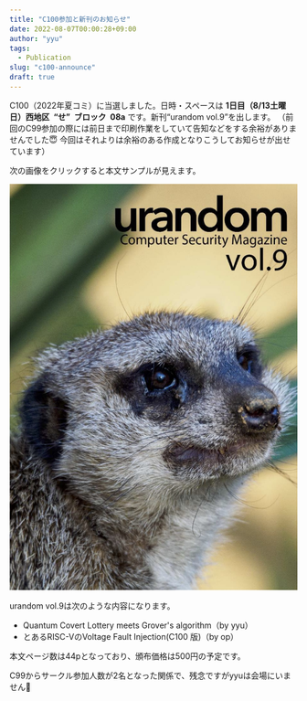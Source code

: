 ```yaml
---
title: "C100参加と新刊のお知らせ"
date: 2022-08-07T00:00:28+09:00
author: "yyu"
tags:
  - Publication
slug: "c100-announce"
draft: true
---
```


C100（2022年夏コミ）に当選しました。日時・スペースは **1日目（8/13土曜日）西地区 “せ” ブロック 08a** です。新刊“urandom vol.9”を出します。
（前回のC99参加の際には前日まで印刷作業をしていて告知などをする余裕がありませんでした😇 今回はそれよりは余裕のある作成となりこうしてお知らせが出せています）

次の画像をクリックすると本文サンプルが見えます。

[![c100 sample](/images/c100_cover_thumb.jpg)](/pdfs/c100_sample.pdf)

urandom vol.9は次のような内容になります。

- Quantum Covert Lottery meets Grover's algorithm（by yyu）
- とあるRISC-VのVoltage Fault Injection(C100 版)（by op）

本文ページ数は44pとなっており、頒布価格は500円の予定です。

C99からサークル参加人数が2名となった関係で、残念ですがyyuは会場にいません🥹